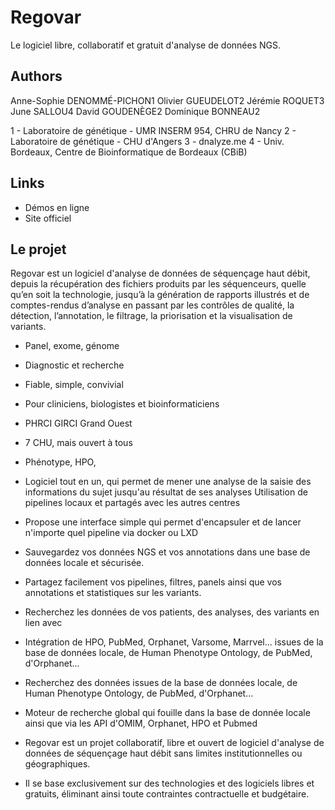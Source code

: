 

# Regovar

Le logiciel libre, collaboratif et gratuit d'analyse de données NGS.


## Authors
Anne-Sophie DENOMMÉ-PICHON1
Olivier GUEUDELOT2
Jérémie ROQUET3
June SALLOU4
David GOUDENÈGE2
Dominique BONNEAU2


1 - Laboratoire de génétique - UMR INSERM 954, CHRU de Nancy
2 - Laboratoire de génétique - CHU d'Angers
3 - dnalyze.me
4 - Univ. Bordeaux, Centre de Bioinformatique de Bordeaux (CBiB)


## Links
- Démos en ligne
- Site officiel


## Le projet
Regovar est un logiciel d'analyse de données de séquençage haut débit, depuis la récupération des fichiers produits par les séquenceurs, quelle qu’en soit la technologie, jusqu’à la génération de rapports illustrés et de comptes-rendus d’analyse en passant par les contrôles de qualité, la détection, l’annotation, le filtrage, la priorisation et la visualisation de variants.

- Panel, exome, génome
- Diagnostic et recherche
- Fiable, simple, convivial
- Pour cliniciens, biologistes et bioinformaticiens
- PHRCI GIRCI Grand Ouest
- 7 CHU, mais ouvert à tous

- Phénotype, HPO, 
- Logiciel tout en un, qui permet de mener une analyse de la saisie des informations du sujet jusqu'au résultat de ses analyses
Utilisation de pipelines locaux et partagés avec les autres centres
- Propose une interface simple qui permet d'encapsuler et de lancer n'importe quel pipeline via docker ou LXD

- Sauvegardez vos données NGS et vos annotations dans une base de données locale et sécurisée. 
- Partagez facilement vos pipelines, filtres, panels ainsi que vos annotations et statistiques sur les variants.
- Recherchez les données de vos patients, des analyses, des variants en lien avec 
- Intégration de HPO, PubMed, Orphanet, Varsome, Marrvel...
issues de la base de données locale, de Human Phenotype Ontology, de PubMed, d'Orphanet...
- Recherchez des données issues de la base de données locale, de Human Phenotype Ontology, de PubMed, d'Orphanet...
- Moteur de recherche global qui fouille dans la base de donnée locale ainsi que via les API d'OMIM, Orphanet, HPO et Pubmed
- Regovar est un projet collaboratif, libre et ouvert de logiciel d'analyse de données de séquençage haut débit sans limites institutionnelles ou géographiques.
- Il se base exclusivement sur des technologies et des logiciels libres et gratuits, éliminant ainsi toute contraintes contractuelle et budgétaire.
